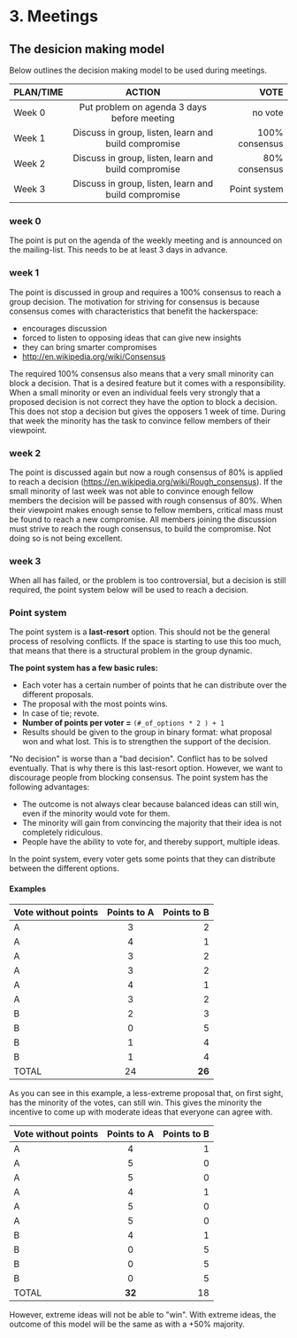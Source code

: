 # 3. Meetings

## The desicion making model

Below outlines the decision making model to be used during meetings.

| PLAN/TIME   |  ACTION | VOTE |
| ------------------------------- |:------------------------------:| --------------:|
| Week 0  |     Put problem on agenda 3 days before meeting   |        no vote    |
| Week 1  |     Discuss in group, listen, learn and build compromise      | 100% consensus   |
| Week 2  |     Discuss in group, listen, learn and build compromise      |  80% consensus |
| Week 3  |     Discuss in group, listen, learn and build compromise      |  Point system    |

### week 0

The point is put on the agenda of the weekly meeting and is announced on the mailing-list. This needs to be at least 3 days in advance.

### week 1

The point is discussed in group and requires a 100% consensus to reach a group decision. The motivation for striving for consensus is because consensus comes with characteristics that benefit the hackerspace:

* encourages discussion
* forced to listen to opposing ideas that can give new insights
* they can bring smarter compromises
* http://en.wikipedia.org/wiki/Consensus

The required 100% consensus also means that a very small minority can block a decision. That is a desired feature but it comes with a responsibility. When a small minority or even an individual feels very strongly that a proposed decision is not correct they have the option to block a decision. This does not stop a decision but gives the opposers 1 week of time. During that week the minority has the task to convince fellow members of their viewpoint.

### week 2

The point is discussed again but now a rough consensus of 80% is applied to reach a decision (https://en.wikipedia.org/wiki/Rough_consensus). If the small minority of last week was not able to convince enough fellow members the decision will be passed with rough consensus of 80%. When their viewpoint makes enough sense to fellow members, critical mass must be found to reach a new compromise. All members joining the discussion must strive to reach the rough consensus, to build the compromise. Not doing so is not being excellent.

### week 3

When all has failed, or the problem is too controversial, but a decision is still required, the point system below will be used to reach a decision.

### Point system

The point system is a **last-resort** option. This should not be the general process of resolving conflicts. If the space is starting to use this too much, that means that there is a structural problem in the group dynamic.

**The point system has a few basic rules:**

* Each voter has a certain number of points that he can distribute over the different proposals.
* The proposal with the most points wins.
* In case of tie; revote.
* **Number of points per voter  =** `(#_of_options * 2 ) + 1`
* Results should be given to the group in binary format: what proposal won and what lost. This is to strengthen the support of the decision.

"No decision" is worse than a "bad decision". Conflict has to be solved eventually. That is why there is this last-resort option. However, we want to discourage people from blocking consensus. The point system has the following advantages:

* The outcome is not always clear because balanced ideas can still win, even if the minority would vote for them.
* The minority will gain from convincing the majority that their idea is not completely ridiculous.
* People have the ability to vote for, and thereby support, multiple ideas.

In the point system, every voter gets some points that they can distribute between the different options.

#### Examples

| Vote without points        |  Points to A                    | Points to B  |
| ------------------------------- |:------------------------------:| --------------:|
| A              |       3             |         2    |
| A              |         4                     |1   |
| A              |                      3       |  2  |
| A              |                       3    |  2    |
| A              |                         4   |  1   |
| A              |                         3  | 2     |
| B              |                         2 |  3     |
| B              |                          0|  5     |
| B              |                           1  |  4  |
| B              |                          1   | 4   |
| TOTAL    |     24                    | **26**   |

As you can see in this example, a less-extreme proposal that, on first sight, has the minority of the votes, can still win. This gives the minority the incentive to come up with moderate ideas that everyone can agree with.

| Vote without points        |  Points to A                    | Points to B  |
| ------------------------------- |:------------------------------:| --------------:|
| A              |       4             |         1    |
| A              |         5                    | 0   |
| A              |                      5       |  0  |
| A              |                       4    |  1   |
| A              |                         5   |  0 |
| A              |                         5  | 0    |
| B              |                         4 |  1     |
| B              |                          0|  5     |
| B              |                           0  |  5  |
| B              |                          0   | 5   |
| TOTAL    |   **32**                    | 18   |

However, extreme ideas will not be able to "win". With extreme ideas, the outcome of this model will be the same as with a +50% majority.
